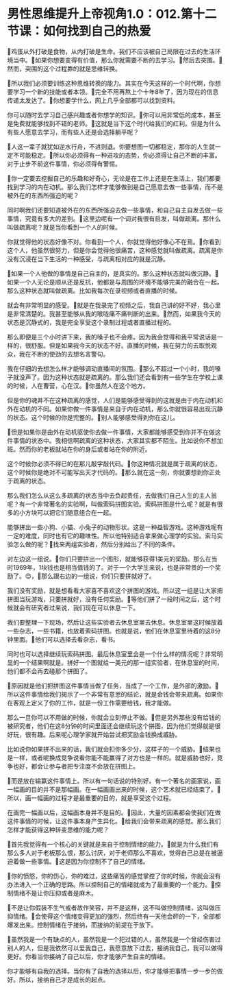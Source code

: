 # 男性思维提升上帝视角1.0：012.第十二节课：如何找到自己的热爱

🎼鸡蛋从外打破是食物，从内打破是生命。我们不应该被自己局限在过去的生活环境当中。🎼如果你想要变得有价值，那么你就需要不断的去学习。🎼然后去突围。🎼然而，突围的这个过程靠的就是思维转换。

🎼所以我们必须要训练这种思维转换的能力。其实在今天这样的一个时代啊，你想要学习一个新的技能或者本领。🎼完全不用再熬上个十年8年了，因为现在的信息传递太发达了。🎼你想要学什么，网上几乎全部都可以找到资料。

你可以随时去学习自己感兴趣或者你想学的知识。🎼你可以用非常低的成本，甚至是免费就能够找到不错的老师。🎼这就是当下这个时代给我们的红利。但是为什么有些人愿意去学习，而有些人还是会选择躺平呢？

🎼人这一辈子就犹如逆水行舟，不进则退。你要想图一切都稳定，那你的人生就一定不可能稳定。🎼所以你必须得有一种进攻的态势，你必须得让自己不断的丰富。对于止步不前这件事情，你必须得有警惕。

🎼你一定要去挖掘自己的乐趣和好奇心，无论是在工作上还是在生活上，我们都要找到学习的内在动机。那么我们怎样才能够做到是自己愿意去做一些事情，而不是被外在的东西所强迫的呢？

同时啊我们还要知道被外在的东西所强迫去做一些事情，和自己自主自发去做一些事情，究竟有多大的差别。🎼这里边呢有一个词对我很有启发，叫做疏离。那什么叫做疏离呢？就是当你看到一个人的时候。

你就觉得他的状态好像不对。你看到一个人，你就觉得他好像心不在焉。🎼你看到这个人，他虽然很努力，但是你会觉得他很痛苦，这种感觉就叫做疏离。疏离是你没有沉浸在当下生活的一种感受，与疏离相对应的就是沉静。

🎼如果一个人他做的事情是自己自主的，是真实的。那么这种状态就叫做沉静。🎼如果一个人无论是顺从还是反抗，他都是与周围的环境不能够完美的融合在一起。那么这种状态就叫做疏离。比如我每次在录视频或者直播的时候。

就会有非常明显的感受。🎼就是在我录完了视频之后，我自己讲的好不好，我心里是非常清楚的。我甚至能够从我的喉咙痛不痛判断的出来。🎼然而，如果我今天的状态是沉静式的，我是完全享受这个录制过程或者直播过程的。

那么即便是三个小时讲下来，我的嗓子也不会疼。因为我会觉得和我平常说话是一样的，很舒服。但是如果我今天的状态不好。直播的时候，我在努力的去取悦观众，我在不断的使劲的去想名言警句。

我在仔细的去想怎么样才能够调动直播间的氛围。🎼那么不超过一个小时，我的嗓子就没声了。因为这种状态就是疏离的。那么我们还会看到有一些学生在学校上课的时候，人在曹营，心在汉。🎼你虽然人在这个地方。

但是你的魂并不在这种疏离的感觉，人们是能够感受得到的这就是由于内在动机和外在动机的不同。如果你做一件事情是来自于内在动机，那么你就很容易出现沉静的状态。这个时候的你是完整的。🎼别人能够感受得到你在这儿。

🎼但是如果你是由外在动机驱使你去做一件事情，大家都能够感受到你并不在做这件事情的状态中。我相信啊疏离的这种状态，大家其实都不陌生。比如说你不想加班。然而你的老板就站在你的身后或者站在你的附近。

这个时候你必须不得已的在那儿敲字敲代码。🎼你这种情况就是属于疏离的状态，这个时候你是绝对不可能写出天才代码的。🎼那么就在这一刻，你就要想到你正处于疏离的状态。

那么我们怎么从这么多疏离的状态当中去负起责任，去做我们自己人生的主人翁呢？有一个非常著名的实验啊，叫做索码拼图实验。索码拼图是什么呢？就是有很多的小方块可以把它们随意组合在一起。

能够拼出一些小狗、小猫、小兔子的动物形状。这是一种益智游戏。这种游戏呢有一定的难度，同时也有它的趣味性。所以他特别适合拿来做心理学的实验。索马实验怎么做的呢？🎼找来两组实验者，然后分别给出了不同的条件。

对左边这一组说。🎼你们只要拼出一个图形，就能够获得1美元的奖励。那么在当时1969年，1块钱也是相当值钱的了。对于一个大学生来说，也是非常贵的一个奖励了。😊，🎼那么跟右边的一组说，你们只要拼就好了。

我们没有奖励，就是想看看大家喜不喜欢这个拼图的游戏。所以这一组是让大家把拼图当玩游戏，只要拼就好，没有任何奖励。🎼等他们拼了一段时间之后，这个时候就会有研究者过来说，我们现在可以休息一下。

我们要整理一下现场，然后让这些实验者去休息室里去休息。休息室里这时候放着一些杂志，一些书籍，也放着索码拼图。也就是说，他们在休息室里待着的这8分钟里面。🎼他们可以选择去看杂志，看书。

同时也可以选择继续玩索码拼图。最后休息室里会是一个什么样的情况呢？非常明显的一个结果啊就是。拼好一个图就给一美元的那一组实验者，在休息室的时间，他们都不会再去碰那个拼图了。

🎼原因就是他们把拼图这件事情当做了任务，当成了一个工作，是外部的激励。🎼所以这件事情给我们揭示了一个非常有意思的结论，就是金钱会带来疏离。如果你在客观上定义了你的工作，就是一份工作需要给钱，我才能做。

那么一旦你可以不用做的时候，你就会立刻停止不做。🎼但是另外那些没有给钱的被研究者，他们在这8分钟的时间里面还会继续玩这个拼图，因为他们觉得就是很好玩，很有趣。后来呢心理学家就开始尝试把奖励金钱换成威胁。

比如说你如果拼不出来的话，我们就会扣你多少分，这样子的一个威胁。🎼结果也是一样，或者呢换成竞争说看你能不能赢得了对方也是一样的。就是威胁也好，竞争也好，都会让参与者把专注度不会放在拼图上。

🎼而是放在输赢这件事情上。所以有一句话说的特别好。有一个著名的画家说，画一幅画的目的并不是那幅画。在一幅画画出来的时候，这个艺术就已经结束了。🎼所以，画一幅画的过程才是最重要的目的，就是享受这个过程。

在画完一幅画以后，这幅画本身并不是目的。🎼因此，大量的因素都会使我们在做这件事情的时候，让这件事本身产生异化。🎼给我们会带来疏离的感觉。那么我们怎样才能获得这种转变思维的能力呢？

🎼首先我觉得有一个核心的关键就是来自于控制情绪的能力。🎼就是为什么我们有那么多人对于老板那么恨，那么讨厌，对于老师那么不喜欢，觉得自己总是在被逼迫着做一些事情。🎼这是因为你控制不了自己的情绪。

🎼你的愤怒，你的伤心，你的难过，这些痛苦的感觉掌控了你的时候，你就会没有办法进入一个正确的思路。所以控制自己的情绪就成为了最重要的一个能力。🎼控制情绪不是让你压抑或者是麻木。

🎼不是让你假装不生气或者故作笑容，并不是这样，这不叫做控制情绪，这叫做压抑情绪。🎼会使得这个情绪变得更加的强烈，然后终有一天他会砰的一下，全部都爆发出来。控制情绪在于接纳，而接纳的前提在于放下。

🎼虽然我是一个有缺点的人，虽然我是一个犯过错的人，虽然我是一个曾经伤害过别人的人，但是我依然可以爱我自己，我愿意放下过去，接纳我自己，我可以做得更好。你看当你接纳了自己以后，你才能够产生自主的情绪。

你才能够有自我的选择。当你有了自我的选择以后，你才能够把事情一步一步的做好。所以，接纳自己才是成长的起点。

